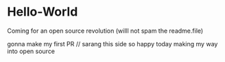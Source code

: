 # Hello-World
Coming for an open source revolution (willl not spam the readme.file)

gonna make my first PR // sarang this side so happy today making my way into open source
